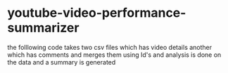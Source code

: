 # youtube-video-performance-summarizer
the folllowing code takes two csv files which has video details another which has comments and merges them using Id's and analysis is done on the data and a summary is generated 
